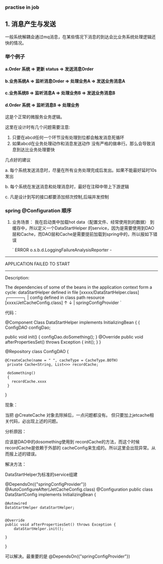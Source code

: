 ### practise in job


## 1. 消息产生与发送

一般系统解耦会通过mq消息，在某些情况下消息的到达会比业务系统处理逻辑还快的情况。

### 举个例子

#### a.Order 系统 => 更新 status => 发送消息Order

#### b.业务系统A => 监听消息Order => 处理业务A => 发送业务消息A

#### c.业务系统B => 监听消息A => 处理业务B => 发送业务消息B

#### d.Order 系统 => 监听消息B  => 处理业务


这是个正常的微服务业务逻辑。

这里在设计时有几个问题需要注意:

1. 只要在abcd任何一个环节没有处理到位都会触发消息死循环
2. 如果abcd在业务处理动作和消息发送动作 没有严格的做串行。那么会导致消息到达比业务处理要快


几点好的建议

a. 每个系统发送消息时，尽量在所有业务处理完成后发出。如果不能最好延时10s发出

b. 每个系统在发送消息和处理消息时，最好在注释中带上下游逻辑

c. 凡是设计到写的接口都要添加频次控制,后端并发控制


### spring @Configuration 顺序

1.  业务场景：
    我在启动类中加载hot data（配置文件、经常使用到的数据） 到缓存中，所以定义一个DataStartHelper
    的service，因为是需要使用到DAO层和Cache，而DAO层和Cache是需要提前加载到spring中的，所以报如下错误

    `
    ERROR o.s.b.d.LoggingFailureAnalysisReporter -

   ***************************
   APPLICATION FAILED TO START
   ***************************

   Description:

   The dependencies of some of the beans in the application context form a cycle: dataStartHelper defined in file [xxxxx/DataStartHelper.class]
┌─────┐
|  config defined in class path resource [xxxx/JetCacheConfig.class]
↑     ↓
|  springConfigProvider
    `

代码：


@Component
Class DataStartHelper implements InitializingBean {
{
  ConfigDAO configDao;

  public void init()
  {
    configDao.doSomething();
  }
  @Override
   public void afterPropertiesSet() throws Exception {
       init();
   }
 }

@Repository
class ConfigDAO
{

    @CreateCache(name = " ", cacheType = CacheType.BOTH)
     private Cache<String, List<>> recordCache;

     doSomething()
     {
       recordCache.xxxx
     }
}


现象：

当把   @CreateCache 对象去除掉后，一点问题都没有。
但只要加上jetcache相关代码，必出现上述的问题。


分析原因：

应该是DAO中的dosomething使用到 recordCache的方法，而这个时候 recordCache是依赖于外部的 cacheConfig来生成的。所以这里会出现异常。从而报上述的错误。


解决方法：

DataStartHelper为标准的service组建


@DependsOn({"springConfigProvider"})
@AutoConfigureAfter(JetCacheConfig.class)
@Configuration
public class DataStartConfig implements InitializingBean {

    @Autowired
    DataStartHelper dataStartHelper;


    @Override
    public void afterPropertiesSet() throws Exception {
        dataStartHelper.init();

    }

}

可以解决。最重要的是 @DependsOn({"springConfigProvider"})

